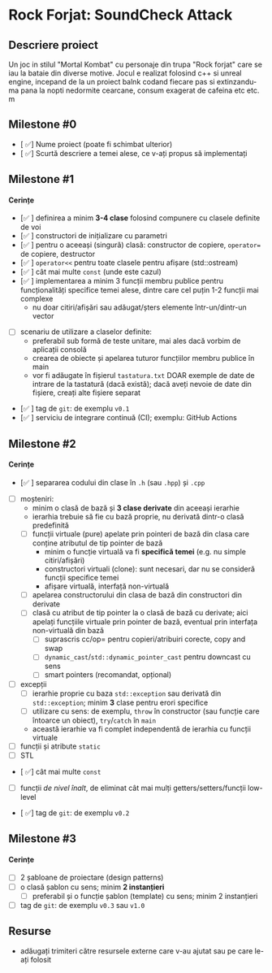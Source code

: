 # Rock Forjat: SoundCheck Attack

## Descriere proiect
Un joc in stilul "Mortal Kombat" cu personaje din trupa "Rock forjat" care se iau la bataie din diverse motive. Jocul e realizat folosind c++ si unreal engine, incepand de la un proiect balnk codand fiecare pas si extinzandu-ma pana la nopti nedormite
cearcane, consum exagerat de cafeina etc etc. m
## Milestone #0

- [ ✅] Nume proiect (poate fi schimbat ulterior)
- [ ✅] Scurtă descriere a temei alese, ce v-ați propus să implementați

## Milestone #1

#### Cerințe
- [✅ ] definirea a minim **3-4 clase** folosind compunere cu clasele definite de voi
- [✅ ] constructori de inițializare cu parametri
- [✅ ] pentru o aceeași (singură) clasă: constructor de copiere, `operator=` de copiere, destructor
- [✅ ] `operator<<` pentru toate clasele pentru afișare (std::ostream)
- [✅ ] cât mai multe `const` (unde este cazul)
- [✅ ] implementarea a minim 3 funcții membru publice pentru funcționalități specifice temei alese, dintre care cel puțin 1-2 funcții mai complexe
  - nu doar citiri/afișări sau adăugat/șters elemente într-un/dintr-un vector
- [ ] scenariu de utilizare a claselor definite:
  - preferabil sub formă de teste unitare, mai ales dacă vorbim de aplicații consolă 
  - crearea de obiecte și apelarea tuturor funcțiilor membru publice în main
  - vor fi adăugate în fișierul `tastatura.txt` DOAR exemple de date de intrare de la tastatură (dacă există); dacă aveți nevoie de date din fișiere, creați alte fișiere separat
- [✅ ] tag de `git`: de exemplu `v0.1`
- [✅ ] serviciu de integrare continuă (CI); exemplu: GitHub Actions

## Milestone #2

#### Cerințe
- [✅ ] separarea codului din clase în `.h` (sau `.hpp`) și `.cpp`
- [ ] moșteniri:
  - minim o clasă de bază și **3 clase derivate** din aceeași ierarhie
  - ierarhia trebuie să fie cu bază proprie, nu derivată dintr-o clasă predefinită
  - [ ] funcții virtuale (pure) apelate prin pointeri de bază din clasa care conține atributul de tip pointer de bază
    - minim o funcție virtuală va fi **specifică temei** (e.g. nu simple citiri/afișări)
    - constructori virtuali (clone): sunt necesari, dar nu se consideră funcții specifice temei
    - afișare virtuală, interfață non-virtuală
  - [ ] apelarea constructorului din clasa de bază din constructori din derivate
  - [ ] clasă cu atribut de tip pointer la o clasă de bază cu derivate; aici apelați funcțiile virtuale prin pointer de bază, eventual prin interfața non-virtuală din bază
    - [ ] suprascris cc/op= pentru copieri/atribuiri corecte, copy and swap
    - [ ] `dynamic_cast`/`std::dynamic_pointer_cast` pentru downcast cu sens
    - [ ] smart pointers (recomandat, opțional)
- [ ] excepții
  - [ ] ierarhie proprie cu baza `std::exception` sau derivată din `std::exception`; minim **3** clase pentru erori specifice
  - [ ] utilizare cu sens: de exemplu, `throw` în constructor (sau funcție care întoarce un obiect), `try`/`catch` în `main`
  - această ierarhie va fi complet independentă de ierarhia cu funcții virtuale
- [ ] funcții și atribute `static`
- [ ] STL
- [ ✅] cât mai multe `const`
- [ ] funcții *de nivel înalt*, de eliminat cât mai mulți getters/setters/funcții low-level
- [ ✅] tag de `git`: de exemplu `v0.2`

## Milestone #3

#### Cerințe
- [ ] 2 șabloane de proiectare (design patterns)
- [ ] o clasă șablon cu sens; minim **2 instanțieri**
  - [ ] preferabil și o funcție șablon (template) cu sens; minim 2 instanțieri
- [ ] tag de `git`: de exemplu `v0.3` sau `v1.0`

## Resurse
- adăugați trimiteri către resursele externe care v-au ajutat sau pe care le-ați folosit
